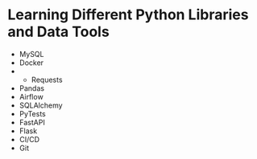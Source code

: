 # Learning Different Python Libraries and Data Tools
* MySQL
* Docker
* * Requests
* Pandas
* Airflow
* SQLAlchemy
* PyTests
* FastAPI
* Flask
* CI/CD
* Git
